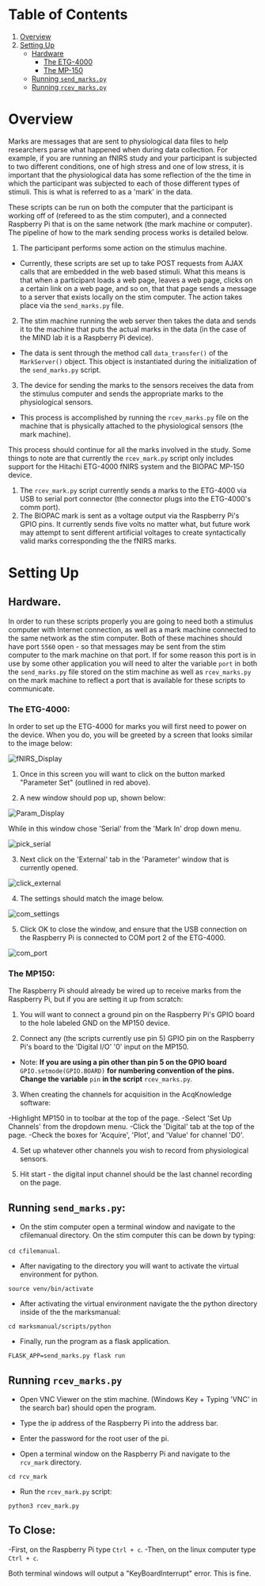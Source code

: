 # Table of Contents
1. [Overview](#overview)
2. [Setting Up](#setting-up)
    - [Hardware](#hardware)
      - [The ETG-4000](#the-etg-4000)
      - [The MP-150](#the-mp-150)
    - [Running `send_marks.py`](#running-send_markspy)
    - [Running `rcev_marks.py`](#running-rcev_markspy)

# Overview

Marks are messages that are sent to physiological data files to help researchers parse what happened
when during data collection. For example, if you are running an fNIRS study and your participant is
subjected to two different conditions, one of high stress and one of low stress, it is important that
the physiological data has some reflection of the the time in which the participant was subjected to
each of those different types of stimuli. This is what is referred to as a 'mark' in the data.

These scripts can be run on both the computer that the participant is working off of (refereed to as
the stim computer), and a connected Raspberry Pi that is on the same network (the mark machine or
computer). The pipeline of how to the mark sending process works is detailed below.

1. The participant performs some action on the stimulus machine.
  - Currently, these scripts are set up to take POST requests from AJAX calls that are embedded in the
  web based stimuli. What this means is that when a participant loads a web page, leaves a web
  page, clicks on a certain link on a web page, and so on, that that page sends a message to a server
  that exists locally on the stim computer. The action takes place via the `send_marks.py` file.

2. The stim machine running the web server then takes the data and sends it to the machine
that puts the actual marks in the data (in the case of the MIND lab it is a Raspberry Pi device).
  - The data is sent through the method call `data_transfer()` of the `MarkServer()` object. This
  object is instantiated during the initialization of the `send_marks.py` script.

3. The device for sending the marks to the sensors receives the data from the stimulus computer and
sends the appropriate marks to the physiological sensors.
  - This process is accomplished by running the `rcev_marks.py` file on the machine that is
  physically attached to the physiological sensors (the mark machine).

This process should continue for all the marks involved in the study. Some things to note are that
currently the `rcev_mark.py` script only includes support for the Hitachi ETG-4000 fNIRS system and
the BIOPAC MP-150 device.

1. The `rcev_mark.py` script currently sends a marks to the ETG-4000 via USB to serial port connector
(the connector plugs into the ETG-4000's comm port).
2. The BIOPAC mark is sent as a voltage output via the Raspberry Pi's GPIO pins. It currently sends
five volts no matter what, but future work may attempt to sent different artificial voltages to create
syntactically valid marks corresponding the the fNIRS marks.

# Setting Up

## Hardware.

In order to run these scripts properly you are going to need both a stimulus computer with Internet
connection, as well as a mark machine connected to the same network as the stim computer. Both of these
machines should have port `5560` open - so that messages may be sent from the stim computer to the mark
machine on that port. If for some reason this port is in use by some other application you will need to
alter the variable `port` in both the `send_marks.py` file stored on the stim machine as well as
`rcev_marks.py` on the mark machine to reflect a port that is available for these scripts to
communicate.

### The ETG-4000:

In order to set up the ETG-4000 for marks you will first need to power on the device. When you do, you
will be greeted by a screen that looks similar to the image below:

![fNIRS_Display](https://github.com/tjgran01/cfilemanual/blob/master/marksmanual/img/fNIRS_home.jpg)

1. Once in this screen you will want to click on the button marked "Parameter Set" (outlined in red
  above).


2. A new window should pop up, shown below:

![Param_Display](https://github.com/tjgran01/cfilemanual/blob/master/marksmanual/img/param_window.jpg)

While in this window chose 'Serial' from the 'Mark In' drop down menu.

![pick_serial](https://github.com/tjgran01/cfilemanual/blob/master/marksmanual/img/pick_serial.jpg)

3. Next click on the 'External' tab in the 'Parameter' window that is currently opened.

![click_external](https://github.com/tjgran01/cfilemanual/blob/master/marksmanual/img/click_external.jpg)

4. The settings should match the image below.

![com_settings](https://github.com/tjgran01/cfilemanual/blob/master/marksmanual/img/com_settings.jpg)

5. Click OK to close the window, and ensure that the USB connection on the Raspberry Pi is connected to
COM port 2 of the ETG-4000.

![com_port](https://github.com/tjgran01/cfilemanual/blob/master/marksmanual/img/com_port.jpg)

### The MP150:

The Raspberry Pi should already be wired up to receive marks from the Raspberry Pi, but if you are
setting it up from scratch:

1. You will want to connect a ground pin on the Raspberry Pi's GPIO board to the hole labeled GND on the
MP150 device.

2. Connect any (the scripts currently use pin 5) GPIO pin on the Raspberry Pi's board to the 'Digital
I/O' '0' input on the MP150.
  - Note: **If you are using a pin other than pin 5 on the GPIO board** `GPIO.setmode(GPIO.BOARD)` **for
  numbering convention of the pins. Change the variable** `pin` **in the script** `rcev_marks.py`.

3. When creating the channels for acquisition in the AcqKnowledge software:

  -Highlight MP150 in to toolbar at the top of the page.
  -Select 'Set Up Channels' from the dropdown menu.
  -Click the 'Digital' tab at the top of the page.
  -Check the boxes for 'Acquire', 'Plot', and 'Value' for channel 'D0'.

4. Set up whatever other channels you wish to record from physiological sensors.

5. Hit start - the digital input channel should be the last channel recording on the page.

## Running `send_marks.py`:

- On the stim computer open a terminal window and navigate to the cfilemanual directory. On the stim
computer this can be down by typing:

`cd cfilemanual`.

- After navigating to the directory you will want to activate the virtual environment for python.

`source venv/bin/activate`

- After activating the virtual environment navigate the the python directory inside of the the
marksmanual:

`cd marksmanual/scripts/python`

- Finally, run the program as a flask application.

`FLASK_APP=send_marks.py flask run`

## Running `rcev_marks.py`

- Open VNC Viewer on the stim machine. (Windows Key + Typing 'VNC' in the search bar) should open the
program.

- Type the ip address of the Raspberry Pi into the address bar.

- Enter the password for the root user of the pi.

- Open a terminal window on the Raspberry Pi and navigate to the `rcv_mark` directory.

`cd rcv_mark`

- Run the `rcev_mark.py` script:

`python3 rcev_mark.py`

## To Close:

-First, on the Raspberry Pi type `Ctrl + c`.
-Then, on the linux computer type `Ctrl + c`.

Both terminal windows will output a "KeyBoardInterrupt" error. This is fine.
